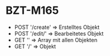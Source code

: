 # BZT-M165
 
* POST '/create' => Erstelltes Objekt
* POST '/edit/<id>' => Bearbeitetes Objekt
* GET '' => Array mit allen Objekten
* GET '/<id>' => Objekt